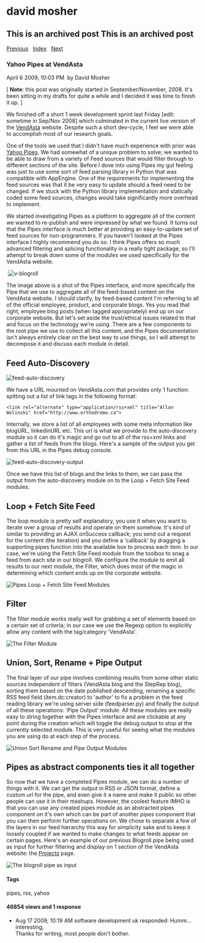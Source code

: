 # david mosher

## This is an archived post This is an archived post

[Previous](../../../posts/2009/06/useful-bash-scripting.html)  
[Index](../../../index-4.html)  
[Next](../../../posts/2009/03/yui-uploader-and-ie7-flash-bugs.html)

### Yahoo Pipes at VendAsta

April 6 2009, 10:03 PM  by David Mosher

[ **Note**: this post was originally started in September/November, 2008. It's
been sitting in my drafts for quite a while and I decided it was time to finish
it up. ]

We finished off a short 1 week development sprint last Friday [edit: sometime in
Sep/Nov 2008] which culminated in the current live version of the
[VendAsta](http://www.vendasta.com) website. Despite such a short dev-cycle, I
feel we were able to accomplish most of our research goals.

One of the tools we used that I didn't have much experience with prior was
[Yahoo Pipes](http://pipes.yahoo.com). We had somewhat of a unique problem to
solve; we wanted to be able to draw from a variety of Feed sources that would
filter through to different sections of the site. Before I dove into using Pipes
my gut feeling was just to use some sort of feed parsing library in Python that
was compatible with AppEngine. One of the requirements for implementing the feed
sources was that it be very easy to update should a feed need to be changed. If
we stuck with the Python library implementation and statically coded some feed
sources, changes would take significantly more overhead to implement.

We started investigating Pipes as a platform to aggregate all of the content we
wanted to re-publish and were impressed by what we found. It turns out that the
Pipes interface is much better at providing an easy-to-update set of feed
sources for non-programmers. If you haven't looked at the Pipes interface I
highly recommend you do so. I think Pipes offers so much advanced filtering and
splicing functionality in a really tight package, so I'll attempt to break down
some of the modules we used specifically for the VendAsta website.

 ![](http://davemo.wordpress.com/files/2008/09/v-blogroll.png "v-blogroll")

The image above is a shot of the Pipes interface, and more specifically the Pipe
that we use to aggregate all of the feed-based content on the VendAsta website.
I should clarify, by feed-based content I'm referring to all of the official
employee, product, and corporate blogs. Yes you read that right, employee blog
posts (when tagged appropriately) end up on our corporate website. But let's set
aside the trust/ethical issues related to that and focus on the technology we're
using. There are a few components to the root pipe we use to collect all this
content, and the Pipes documentation isn't always entirely clear on the best way
to use things, so I will attempt to decompose it and discuss each module in
detail.

## Feed Auto-Discovery

![](http://davemo.wordpress.com/files/2008/09/feed-auto-discovery.png "feed-auto-discovery")

We have a URL mounted on VendAsta.com that provides only 1 function: spitting
out a list of link tags in the following format:

    <link rel="alternate" type="application/rss+xml" title="Allan Wolinski" href="http://www.orthodrome.ca">

Internally, we store a list of all employees with some meta information like
blogURL, linkedinURL etc. This url is what we provide to the auto-discovery
module so it can do it's magic and go out to all of the rss+xml links and gather
a list of feeds from the blogs. Here's a sample of the output you get from this
URL in the Pipes debug console.

![](http://davemo.wordpress.com/files/2008/09/feed-auto-discovery-output.png "feed-auto-discovery-output")

Once we have this list of blogs and the links to them, we can pass the output
from the auto-discovery module on to the Loop + Fetch Site Feed modules.

## Loop + Fetch Site Feed

The loop module is pretty self explanatory, you use it when you want to iterate
over a group of results and operate on them somehow. It's kind of similar to
providing an AJAX onSuccess callback; you send out a request for the content
(the iteration) and you define a 'callback' by dragging a supporting pipes
function into the available box to process each item. In our case, we're using
the Fetch Site Feed module from the toolbox to snag a feed from each site in our
blogroll. We configure the module to emit all results to our next module, the
Filter, which does most of the magic in determining which content ends up on the
corporate website.

![Pipes Loop + Fetch Site Feed
Modules](http://davemo.wordpress.com/files/2009/04/picture-3.png "Pipes Loop + Fetch Site Feed Modules")

## Filter

The filter module works really well for grabbing a set of elements based on a
certain set of criteria; in our case we use the Regexp option to explicitly
allow any content with the tag/category 'VendAsta'. 

![The Filter
Module](http://davemo.wordpress.com/files/2009/04/picture-4.png "The Filter Module")

## Union, Sort, Rename + Pipe Output

The final layer of our pipe involves combining results from some other static
sources independent of filters (VendAsta blog and the StepRep blog), sorting
them based on the date published descending, renaming a specific RSS feed field
(item.dc:creator) to 'author' to fix a problem in the feed reading library we're
using server side (feedparser.py) and finally the output of all these
operations: 'Pipe Output' module. All these modules are really easy to string
together with the Pipes interface and are clickable at any point during the
creation which will toggle the debug output to stop at the currently selected
module. This is very useful for seeing what the modules you are using do at each
step of the process.

![Union Sort Rename and Pipe Output
Modules](http://davemo.wordpress.com/files/2009/04/picture-51.png "Union Sort Rename and Pipe Output Modules")

## Pipes as abstract components ties it all together

So now that we have a completed Pipes module, we can do a number of things with
it. We can get the output in RSS or JSON format, define a custom url for the
pipe, and even give it a name and make it public so other people can use it in
their mashups. However, the coolest feature IMHO is that you can use any created
pipes module as an abstracted pipes component on it's own which can be part of
another pipes component that you can then perform further operations on. We
chose to separate a few of the layers in our feed hierarchy this way for
simplicity sake and to keep it loosely coupled if we wanted to make changes to
what feeds appear on certain pages. Here's an example of our previous Blogroll
pipe being used as input for further filtering and display on 1 section of the
VendAsta website: the [Projects](http://www.vendasta.com/projects/) page.

![The blogroll pipe as
input](http://davemo.wordpress.com/files/2009/04/picture-6.png "The blogroll pipe as input")

#### Tags

pipes, rss, yahoo

#### 46854 views and 1 response

-   Aug 17 2009, 10:19 AM
    software development uk responded:
    Humm... interesting,\
    Thanks for writing, most people don't bother.
